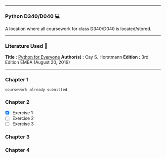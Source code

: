 ****

### Python D340/D040 :computer:

A location where all coursework for class D340/D040 is located/stored.

****

### Literature Used :book:
 **Title :** <u>Python for Everyone</u>
 **Author(s) :** Cay S. Horstmann 
**Edition :** 3rd Edition EMEA (August 20, 2019)



****
### Chapter 1

`coursework already submitted`

### Chapter 2
* [x] Exercise 1
* [ ] Exercise 2
* [ ] Exercise 3

### Chapter 3

### Chapter 4